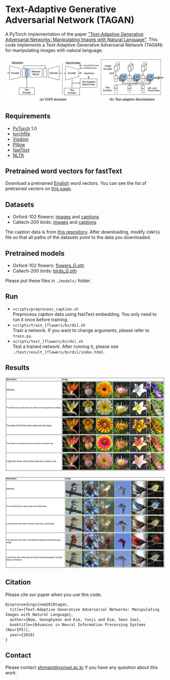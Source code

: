# Text-Adaptive Generative Adversarial Network (TAGAN)
A PyTorch implementation of the paper ["Text-Adaptive Generative Adversarial Networks: Manipulating Images with Natural Language"](http://snam.ml/assets/tagan_nips18/tagan.pdf). This code implements a Text-Adaptive Generative Adversarial Network (TAGAN) for manipulating images with natural language.

![Model architecture](images/architecture.png)

## Requirements
- [PyTorch](https://github.com/pytorch/pytorch) 1.0
- [torchfile](https://github.com/bshillingford/python-torchfile)
- [Visdom](https://github.com/facebookresearch/visdom)
- [Pillow](https://pillow.readthedocs.io/en/4.2.x/)
- [fastText](https://github.com/facebookresearch/fastText)
- [NLTK](http://www.nltk.org)

## Pretrained word vectors for fastText
Download a pretrained [English](https://dl.fbaipublicfiles.com/fasttext/vectors-wiki/wiki.en.zip) word vectors. You can see the list of pretrained vectors on [this page](https://github.com/facebookresearch/fastText/blob/master/docs/pretrained-vectors.md).

## Datasets
- Oxford-102 flowers: [images](http://www.robots.ox.ac.uk/~vgg/data/flowers/102) and [captions](https://drive.google.com/file/d/0B0ywwgffWnLLMl9uOU91MV80cVU/view?usp=sharing)
- Caltech-200 birds: [images](http://www.vision.caltech.edu/visipedia/CUB-200-2011.html) and [captions](https://drive.google.com/file/d/0B0ywwgffWnLLLUc2WHYzM0Q2eWc/view?usp=sharing)

The caption data is from [this repository](https://github.com/reedscot/icml2016). After downloading, modify `CONFIG` file so that all paths of the datasets point to the data you downloaded.

## Pretrained models
- Oxford-102 flowers: [flowers_G.pth](https://www.dropbox.com/s/jb8h8agu6c9zs6r/flowers_G.pth?dl=0)
- Caltech-200 birds: [birds_G.pth](https://www.dropbox.com/s/owpfetbrmmvj5f4/birds_G.pth?dl=0)

Please put these files in `./models/` folder.

## Run
- `scripts/preprocess_caption.sh`  
Preprocess caption data using fastText embedding. You only need to run it once before training.
- `scripts/train_[flowers/birds].sh`  
Train a network. If you want to change arguments, please refer to `train.py`.
- `scripts/test_[flowers/birds].sh`  
Test a trained network. After running it, please see `./test/result_[flowers/birds]/index.html`.

## Results
![Flowers](images/results_flowers.jpg)

![Birds](images/results_birds.jpg)


## Citation
Please cite our paper when you use this code.
```
@inproceedings{nam2018tagan,
  title={Text-Adaptive Generative Adversarial Networks: Manipulating Images with Natural Language},
  author={Nam, Seonghyeon and Kim, Yunji and Kim, Seon Joo},
  booktitle={Advances in Neural Information Processing Systems (NeurIPS)},
  year={2018}
}
```

## Contact
Please contact [shnnam@yonsei.ac.kr](shnnam@yonsei.ac.kr) if you have any question about this work.
